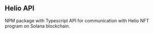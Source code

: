 ## Helio API

NPM package with Typescript API for communication with Helio NFT program on Solana blockchain.

